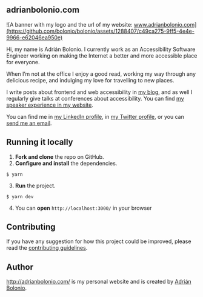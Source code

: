## adrianbolonio.com

![A banner with my logo and the url of my website: www.adrianbolonio.com](https://github.com/bolonio/bolonio/assets/1288407/c49ca275-9ff5-4e4e-9966-e62046ea950e)

Hi, my name is Adrián Bolonio. I currently work as an Accessibility Software Engineer working on making the Internet a better and more accessible place for everyone.

When I’m not at the office I enjoy a good read, working my way through any delicious recipe, and indulging my love for travelling to new places.

I write posts about frontend and web accessibility in [my blog](http://adrianbolonio.com/en/blog), and as well I regularly give talks at conferences about accessibility. You can find [my speaker experience in my website](http://adrianbolonio.com/en/talks).

You can find me in [my LinkedIn profile](https://linkedin.com/in/adrianbolonio), in [my Twitter profile](https://twitter.com/bolonio), or you can [send me an email](mailto:adrian.bolonio@gmail.com).

## Running it locally

1.  **Fork and clone** the repo on GitHub.
2.  **Configure and install** the dependencies.

```
$ yarn
```

3.  **Run** the project.

```
$ yarn dev
```

4. You can **open** `http://localhost:3000/` in your browser

## Contributing

If you have any suggestion for how this project could be improved, please read the [contributing guidelines](https://github.com/bolonio/adrianbolonio/blob/main/CONTRIBUTING.md).

## Author

http://adrianbolonio.com/ is my personal website and is created by [Adrián Bolonio](https://twitter.com/bolonio).
